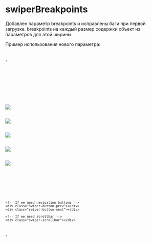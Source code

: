 # swiperBreakpoints
Добавлен параметр breakpoints и исправлены баги при первой загрузке.
breakpoints на каждый размер содержки объект из параметров для этой ширины.

Пример использования нового параметра:
<code>
<pre>
"<script>
    $(function() {
        var mySwiper = new Swiper ('.swiper-container', {
            // Optional parameters          
            autoplay: false,        
            freeMode: false,        //не фиксированная позиция слайдов
            slidesPerView: 3,       //количество слайдов или "auto"
            spaceBetween: 20,       //расстояние между слайдами 

            // If we need pagination
            pagination: '.swiper-pagination',

            // Navigation arrows
            nextButton: '.swiper-button-next',
            prevButton: '.swiper-button-prev',

            // And if we need scrollbar
            scrollbar: '.swiper-scrollbar',
            
            breakpoints: {
        	  	320: {
        	  		slidesPerView: 1
        	  	},
        	  	480: {
        	  		slidesPerView: 2
        	  	},
        	  	768: {
        	  		slidesPerView: 3
        	  	},
        	  	992: {
        	  		slidesPerView: 4
        	  	},
        	  	1280: {
        	  		slidesPerView: 5
        	  	}
            }
        });   
    });
</script>

<!-- Slider main container -->
<div class="swiper-container">
    <!-- Additional required wrapper -->
    <div class="swiper-wrapper">
        <!-- Slides -->
        <div class="swiper-slide"><img src="http://placehold.it/350x150"></div>
        <div class="swiper-slide"><img src="http://placehold.it/350x150"></div>
        <div class="swiper-slide"><img src="http://placehold.it/350x150"></div>
        <div class="swiper-slide"><img src="http://placehold.it/350x150"></div>
        <div class="swiper-slide"><img src="http://placehold.it/350x150"></div>
    </div>
    <!-- If we need pagination -->
    <div class="swiper-pagination"></div>
    
    <!-- If we need navigation buttons -->
    <div class="swiper-button-prev"></div>
    <div class="swiper-button-next"></div>
    
    <!-- If we need scrollbar -->
    <div class="swiper-scrollbar"></div>
</div><!-- .swiper-container -->
"
</pre>
</code>
